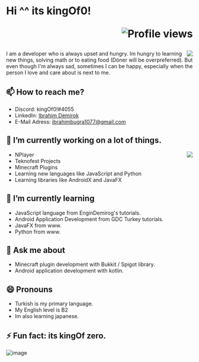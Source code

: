 # Hi ^^ its kingOf0!              <p align="right"> ![Profile views](https://gpvc.arturio.dev/kingOf0)              </p>
<img align="right" src="https://github-readme-stats.vercel.app/api?username=kingOf0&show_icons=true&theme=radical"> 
I am a developer who is always upset and hungry. Im hungry to learning new things, solving math or to eating food (Döner will be overpreferred). But even though I'm always sad, sometimes I can be happy, especially when the person I love and care about is next to me.
</img>

## 📫 How to reach me?
* Discord: kingOf0!#4055  
* LinkedIn: [Ibrahim Demirok](https://www.linkedin.com/in/ibrahim-demirok-39452b223/ "") 
* E-Mail Adress: ibrahimbugra1077@gmail.com

## 🔭 I’m currently working on a lot of things.   
 * NPlayer       <img align="right" src="https://gpvc.arturio.dev/kingOf0">             </img>                                       
 * Teknofest Projects                                                
 * Minecraft Plugins                                                       
 * Learning new languages like JavaScript and Python                                    
 * Learning libraries like AndroidX and JavaFX                                                          

## 🌱 I’m currently learning
 * JavaScript language from EnginDemirog's tutorials.
 * Android Application Development from GDC Turkey tutorials.           
 * JavaFX from www.   
 * Python from www.
 
## 💬 Ask me about
*  Minecraft plugin development with Bukkit / Spigot library.
*  Android application development with kotlin.

## 😄 Pronouns
 * Turkish is my primary language.
 * My English level is B2
 * Im also learning japanese.

## ⚡ Fun fact: its kingOf zero.
![image](https://user-images.githubusercontent.com/44327892/141816160-943e4242-ba08-42e5-b35f-b401d6619554.png)
